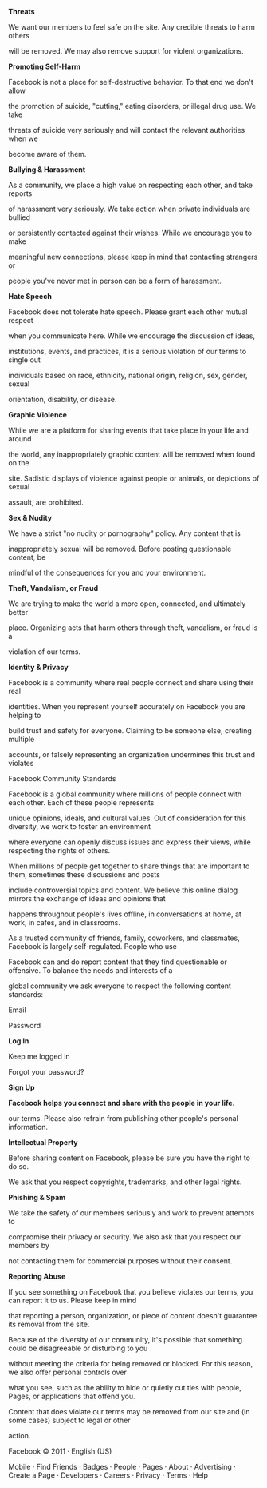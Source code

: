 **Threats**

We want our members to feel safe on the site. Any credible threats to harm others

will be removed. We may also remove support for violent organizations.

**Promoting Self-Harm**

Facebook is not a place for self-destructive behavior. To that end we don't allow

the promotion of suicide, "cutting," eating disorders, or illegal drug use. We take

threats of suicide very seriously and will contact the relevant authorities when we

become aware of them.

**Bullying & Harassment**

As a community, we place a high value on respecting each other, and take reports

of harassment very seriously. We take action when private individuals are bullied

or persistently contacted against their wishes. While we encourage you to make

meaningful new connections, please keep in mind that contacting strangers or

people you've never met in person can be a form of harassment.

**Hate Speech**

Facebook does not tolerate hate speech. Please grant each other mutual respect

when you communicate here. While we encourage the discussion of ideas,

institutions, events, and practices, it is a serious violation of our terms to single out

individuals based on race, ethnicity, national origin, religion, sex, gender, sexual

orientation, disability, or disease.

**Graphic Violence**

While we are a platform for sharing events that take place in your life and around

the world, any inappropriately graphic content will be removed when found on the

site. Sadistic displays of violence against people or animals, or depictions of sexual

assault, are prohibited.

**Sex & Nudity**

We have a strict "no nudity or pornography" policy. Any content that is

inappropriately sexual will be removed. Before posting questionable content, be

mindful of the consequences for you and your environment.

**Theft, Vandalism, or Fraud**

We are trying to make the world a more open, connected, and ultimately better

place. Organizing acts that harm others through theft, vandalism, or fraud is a

violation of our terms.

**Identity & Privacy**

Facebook is a community where real people connect and share using their real

identities. When you represent yourself accurately on Facebook you are helping to

build trust and safety for everyone. Claiming to be someone else, creating multiple

accounts, or falsely representing an organization undermines this trust and violates

Facebook Community Standards

Facebook is a global community where millions of people connect with each other. Each of these people represents

unique opinions, ideals, and cultural values. Out of consideration for this diversity, we work to foster an environment

where everyone can openly discuss issues and express their views, while respecting the rights of others.

When millions of people get together to share things that are important to them, sometimes these discussions and posts

include controversial topics and content. We believe this online dialog mirrors the exchange of ideas and opinions that

happens throughout people's lives offline, in conversations at home, at work, in cafes, and in classrooms.

As a trusted community of friends, family, coworkers, and classmates, Facebook is largely self-regulated. People who use

Facebook can and do report content that they find questionable or offensive. To balance the needs and interests of a

global community we ask everyone to respect the following content standards:

Email

Password

**Log In**

Keep me logged in

Forgot your password?

**Sign Up**

**Facebook helps you connect and share with the people in your life.**

our terms. Please also refrain from publishing other people's personal information.

**Intellectual Property**

Before sharing content on Facebook, please be sure you have the right to do so.

We ask that you respect copyrights, trademarks, and other legal rights.

**Phishing & Spam**

We take the safety of our members seriously and work to prevent attempts to

compromise their privacy or security. We also ask that you respect our members by

not contacting them for commercial purposes without their consent.

**Reporting Abuse**

If you see something on Facebook that you believe violates our terms, you can report it to us. Please keep in mind

that reporting a person, organization, or piece of content doesn't guarantee its removal from the site.

Because of the diversity of our community, it's possible that something could be disagreeable or disturbing to you

without meeting the criteria for being removed or blocked. For this reason, we also offer personal controls over

what you see, such as the ability to hide or quietly cut ties with people, Pages, or applications that offend you.

Content that does violate our terms may be removed from our site and (in some cases) subject to legal or other

action.

Facebook © 2011 · English (US)

Mobile · Find Friends · Badges · People · Pages · About · Advertising · Create a Page · Developers · Careers · Privacy · Terms · Help

